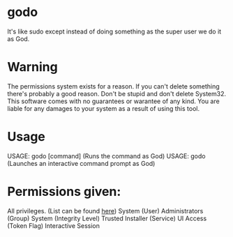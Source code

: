 # godo
It's like sudo except instead of doing something as the super user we do it as God.

# Warning
The permissions system exists for a reason.
If you can't delete something there's probably a good reason.
Don't be stupid and don't delete System32.
This software comes with no guarantees or warantee of any kind.
You are liable for any damages to your system as a result of using this tool.

# Usage
USAGE: godo [command] (Runs the command as God)
USAGE: godo (Launches an interactive command prompt as God)

# Permissions given:
All privileges. (List can be found [here](https://learn.microsoft.com/en-us/windows/win32/secauthz/privilege-constants))
System (User)
Administrators (Group) 
System (Integrity Level)
Trusted Installer (Service)
UI Access (Token Flag)
Interactive Session